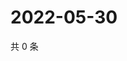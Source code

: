 # 2022-05-30

共 0 条

<!-- BEGIN WEIBO -->
<!-- 最后更新时间 Mon May 30 2022 23:16:00 GMT+0800 (China Standard Time) -->

<!-- END WEIBO -->
